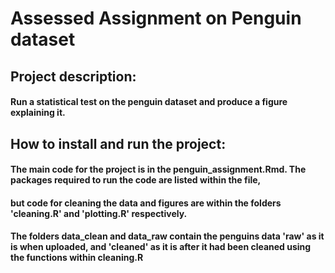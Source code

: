 # Assessed Assignment on Penguin dataset
## Project description: 
#### Run a statistical test on the penguin dataset and produce a figure explaining it.

## How to install and run the project: 
#### The main code for the project is in the penguin_assignment.Rmd. The packages required to run the code are listed within the file,
#### but code for cleaning the data and figures are within the folders 'cleaning.R' and 'plotting.R' respectively.
#### The folders data_clean and data_raw contain the penguins data 'raw' as it is when uploaded, and 'cleaned' as it is after it had been cleaned using the functions within cleaning.R

